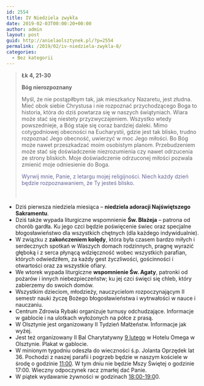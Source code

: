 ```yaml
---
id: 2554
title: IV Niedziela zwykła
date: 2019-02-03T00:00:20+00:00
author: admin
layout: post
guid: http://anielaolsztynek.pl/?p=2554
permalink: /2019/02/iv-niedziela-zwykla-8/
categories:
  - Bez kategorii
---
```

> **Łk 4, 21-30**
> 
> **Bóg nierozpoznany**
> 
> Myśl, że nie postąpiłbym tak, jak mieszkańcy Nazaretu, jest złudna. Mieć obok siebie Chrystusa i nie rozpoznać przychodzącego Boga to historia, która do dziś powtarza się w naszych świątyniach. Wiara może stać się niestety przyzwyczajeniem. Wszystko wtedy powszednieje, a Bóg staje się coraz bardziej daleki. Mimo cotygodniowej obecności na Eucharystii, gdzie jest tak blisko, trudno rozpoznać Jego obecność, uwierzyć w moc Jego miłości. Bo Bóg może nawet przeszkadzać moim osobistym planom. Przebudzeniem może stać się doświadczenie niezrozumienia czy nawet odrzucenia ze strony bliskich. Moje doświadczenie odrzuconej miłości pozwala zmienić moje odniesienie do Boga.
> 
> <span style="color: #666699;">Wyrwij mnie, Panie, z letargu mojej religijności. Niech każdy dzień będzie rozpoznawaniem, że Ty jesteś blisko. </span>
> 
> &nbsp;

  * Dziś pierwsza niedziela miesiąca &#8211; **niedziela adoracji Najświętszego Sakramentu**.
  * Dziś także wypada liturgiczne wspomnienie **Św. Błażeja** &#8211; patrona od chorób gardła. Ku jego czci będzie poświęcenie świec oraz specjalne błogosławieństwo dla wszystkich chętnych (dla każdego indywidualnie).
  * W związku z **zakończeniem kolędy**, która była czasem bardzo miłych i serdecznych spotkań w Waszych domach rodzinnych, pragnę wyrazić głęboką i z serca płynącą wdzięczność wobec wszystkich parafian, których odwiedziłem, za każdy gest życzliwości, gościnności i otwartości oraz za wszystkie ofiary.
  * We wtorek wypada liturgiczne **wspomnienie Św. Agaty**, patronki od pożarów i innych niebezpieczeństw; ku jej czci święci się chleb, który zabierzemy do swoich domów.
  * Wszystkim dzieciom, młodzieży, nauczycielom rozpoczynającym II semestr nauki życzę Bożego błogosławieństwa i wytrwałości w nauce i nauczaniu.
  * Centrum Zdrowia Rybaki organizuje turnusy odchudzające. Informacje w gablocie i na ulotkach wyłożonych na półce z prasą.
  * W Olsztynie jest organizowany II Tydzień Małżeństw. Informacje jak wyżej.
  * Jest też organizowany II Bal Charytatywny <span style="text-decoration: underline;">9 lutego</span> w Hotelu Omega w Olsztynie. Plakat w gablocie.
  * W minionym tygodniu odeszła do wieczności ś.p. Jolanta Oprzędek lat 36. Pochodzi z naszej parafii i pogrzeb będzie w naszym kościele w środę o godzinie <span style="text-decoration: underline;">11:00</span>. W tym dniu nie będzie Mszy Świętej o godzinie 17:00. Wieczny odpoczynek racz zmarłej dać Panie.
  * W piątek wydawanie żywności w godzinach <span style="text-decoration: underline;">18:00-19:0</span>0.